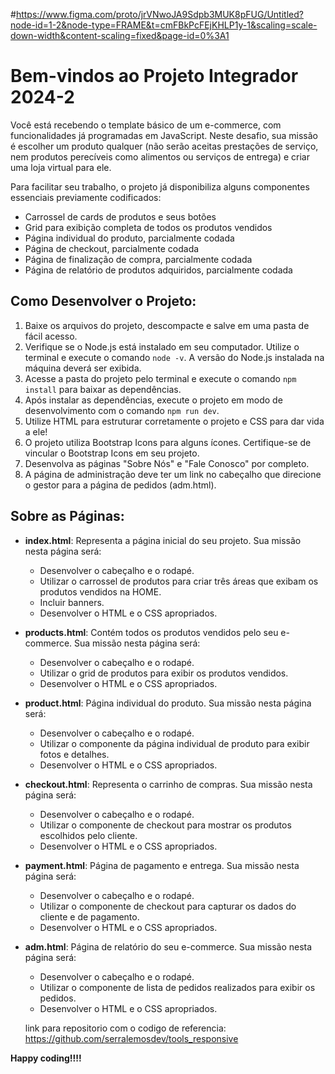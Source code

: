 #https://www.figma.com/proto/jrVNwoJA9Sdpb3MUK8pFUG/Untitled?node-id=1-2&node-type=FRAME&t=cmFBkPcFEjKHLP1y-1&scaling=scale-down-width&content-scaling=fixed&page-id=0%3A1

# Bem-vindos ao Projeto Integrador 2024-2

Você está recebendo o template básico de um e-commerce, com funcionalidades já programadas em JavaScript. Neste desafio, sua missão é escolher um produto qualquer (não serão aceitas prestações de serviço, nem produtos perecíveis como alimentos ou serviços de entrega) e criar uma loja virtual para ele.

Para facilitar seu trabalho, o projeto já disponibiliza alguns componentes essenciais previamente codificados:

- Carrossel de cards de produtos e seus botões
- Grid para exibição completa de todos os produtos vendidos
- Página individual do produto, parcialmente codada
- Página de checkout, parcialmente codada
- Página de finalização de compra, parcialmente codada
- Página de relatório de produtos adquiridos, parcialmente codada

## Como Desenvolver o Projeto:

1. Baixe os arquivos do projeto, descompacte e salve em uma pasta de fácil acesso.
2. Verifique se o Node.js está instalado em seu computador. Utilize o terminal e execute o comando `node -v`. A versão do Node.js instalada na máquina deverá ser exibida.
3. Acesse a pasta do projeto pelo terminal e execute o comando `npm install` para baixar as dependências.
4. Após instalar as dependências, execute o projeto em modo de desenvolvimento com o comando `npm run dev`.
5. Utilize HTML para estruturar corretamente o projeto e CSS para dar vida a ele!
6. O projeto utiliza Bootstrap Icons para alguns ícones. Certifique-se de vincular o Bootstrap Icons em seu projeto.
7. Desenvolva as páginas "Sobre Nós" e "Fale Conosco" por completo.
8. A página de administração deve ter um link no cabeçalho que direcione o gestor para a página de pedidos (adm.html).

## Sobre as Páginas:

- **index.html**: Representa a página inicial do seu projeto. Sua missão nesta página será:
  - Desenvolver o cabeçalho e o rodapé.
  - Utilizar o carrossel de produtos para criar três áreas que exibam os produtos vendidos na HOME.
  - Incluir banners.
  - Desenvolver o HTML e o CSS apropriados.

- **products.html**: Contém todos os produtos vendidos pelo seu e-commerce. Sua missão nesta página será:
  - Desenvolver o cabeçalho e o rodapé.
  - Utilizar o grid de produtos para exibir os produtos vendidos.
  - Desenvolver o HTML e o CSS apropriados.

- **product.html**: Página individual do produto. Sua missão nesta página será:
  - Desenvolver o cabeçalho e o rodapé.
  - Utilizar o componente da página individual de produto para exibir fotos e detalhes.
  - Desenvolver o HTML e o CSS apropriados.

- **checkout.html**: Representa o carrinho de compras. Sua missão nesta página será:
  - Desenvolver o cabeçalho e o rodapé.
  - Utilizar o componente de checkout para mostrar os produtos escolhidos pelo cliente.
  - Desenvolver o HTML e o CSS apropriados.

- **payment.html**: Página de pagamento e entrega. Sua missão nesta página será:
  - Desenvolver o cabeçalho e o rodapé.
  - Utilizar o componente de checkout para capturar os dados do cliente e de pagamento.
  - Desenvolver o HTML e o CSS apropriados.

- **adm.html**: Página de relatório do seu e-commerce. Sua missão nesta página será:
  - Desenvolver o cabeçalho e o rodapé.
  - Utilizar o componente de lista de pedidos realizados para exibir os pedidos.
  - Desenvolver o HTML e o CSS apropriados.


  link para repositorio com o codigo de referencia:
  https://github.com/serralemosdev/tools_responsive

**Happy coding!!!!**





